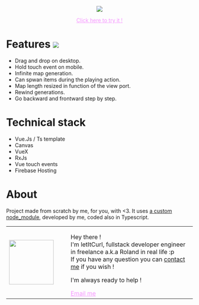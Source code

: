 

<p align="center">
<a style="Color: #f694ff;" href="https://gameoflife-ts.web.app/"><img src="https://res.cloudinary.com/duydvdaxd/image/upload/v1587726533/Vue-Sprint/ezgif.com-gif-maker_pr4ghu.gif"/></a>
</p>

<p align="center" ><a style="Color: #f694ff;" href="https://gameoflife-ts.web.app/" >Click here to try it !</a></p>

# Features [![](https://img.shields.io/badge/autor-letItCurl-red.svg)](https://www.linkedin.com/in/roland-lopez-developer/?locale=en_US)

- Drag and drop on desktop.
- Hold touch event on mobile.
- Infinite map generation.
- Can spwan items during the playing action.
- Map length resized in function of the view port.
- Rewind generations.
- Go backward and frontward step by step.

# Technical stack
- Vue.Js / Ts template
- Canvas
- VueX
- RxJs
- Vue touch events
- Firebase Hosting

# About
Project made from scratch by me, for you, with <3. 
It uses <a href="https://github.com/letItCurl/gol-engine">a custom node_module<a/>, developed by me, coded also in Typescript.
<table style="border: none;">
  <tr>
    <td>
      <div style="width: 120px;">
        <img style="width: 120px;" src="https://res.cloudinary.com/duydvdaxd/image/upload/w_120,c_fill,ar_1:1,g_auto/v1587723517/Rodeooo_khmmmu.jpg"/>
    </div>
    </td>
    <td>
      <div style="margin-left: 30px;">
        <p>Hey there !</br>
        I'm letItCurl, fullstack developer engineer in freelance a.k.a Roland in real life :p</br>
        If you have any question you can <a href="https://www.linkedin.com/in/roland-lopez-developer/?locale=en_US">contact me</a> if you wish !</p>
        <p>I'm always ready to help !</p>
        <a style="color: #f694ff;" href="mailto:someone@yoursite.com?subject=Hey! Are you available?">Email me</a>
    </div>
    </td>
  </tr>
</table>

